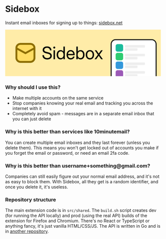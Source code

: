 # Sidebox

Instant email inboxes for signing up to things: [sidebox.net](https://sidebox.net)

![Decorative banner](/banner.png)

### Why should I use this?

- Make multiple accounts on the same service
- Stop companies knowing your real email and tracking you across the internet with it
- Completely avoid spam - messages are in a separate email inbox that you can just delete

### Why is this better than services like 10minutemail?

You can create multiple email inboxes and they last forever (unless you delete them). This means you won't get locked out of accounts you make if you forget the email or password, or need an email 2fa code.

<!-- zero width space in the email below to avoid linking -->

### Why is this better than username+something​@gmail.com?

Companies can still easily figure out your normal email address, and it's not as easy to block them. With Sidebox, all they get is a random identifier, and once you delete it, it's useless.

### Repository structure

The main extension code is in `src/shared`. The `build.sh` script creates dev (for running the API locally) and prod (using the real API) builds of the extension for Firefox and Chromium. There's no React or TypeScript or anything fancy, it's just vanilla HTML/CSS/JS. The API is written in Go and is in [another repository](https://github.com/xkcdstickfigure/sidebox-api).
